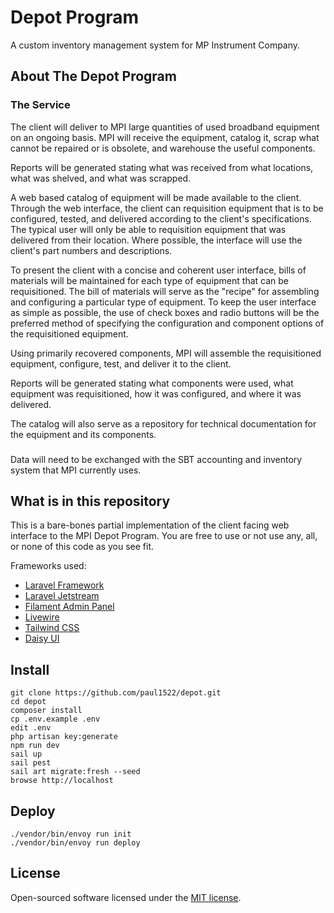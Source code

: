 # Depot Program

A custom inventory management system for MP Instrument Company.

## About The Depot Program

### The Service

The client will deliver to MPI large quantities of used broadband equipment on an ongoing basis. MPI will 
receive the equipment, catalog it, scrap what cannot be repaired or is obsolete, and warehouse the useful components.

Reports will be generated stating what was received from what locations, what was shelved, and what was scrapped.

A web based catalog of equipment will be made available to the client. Through the web interface, the client can 
requisition equipment that is to be configured, tested, and delivered according to the client's specifications. The 
typical user will only be able to requisition equipment that was delivered from their location. Where possible, the 
interface will use the client's part numbers and descriptions.

To present the client with a concise and coherent user interface, bills of materials will be maintained for each type 
of equipment that can be requisitioned. The bill of materials will serve as the "recipe" for assembling and configuring 
a particular type of equipment. To keep the user interface as simple as possible, the use of check boxes and radio 
buttons will be the preferred method of specifying the configuration and component options of the requisitioned 
equipment.

Using primarily recovered components, MPI will assemble the requisitioned equipment, configure, test, and deliver it to 
the client.

Reports will be generated stating what components were used, what equipment was requisitioned, how it was configured, 
and where it was delivered.

The catalog will also serve as a repository for technical documentation for the equipment and its components.

###


###

Data will need to be exchanged with the SBT accounting and inventory system that MPI currently uses.

## What is in this repository

This is a bare-bones partial implementation of the client facing web interface to the MPI Depot Program. You are free 
to use or not use any, all, or none of this code as you see fit.

Frameworks used:
  - [Laravel Framework](https://laravel.com/)
  - [Laravel Jetstream](https://jetstream.laravel.com/)
  - [Filament Admin Panel](https://filamentphp.com/)
  - [Livewire](https://laravel-livewire.com/)
  - [Tailwind CSS](https://tailwindcss.com/)
  - [Daisy UI](https://daisyui.com/)

## Install

```
git clone https://github.com/paul1522/depot.git
cd depot
composer install
cp .env.example .env
edit .env
php artisan key:generate
npm run dev
sail up
sail pest
sail art migrate:fresh --seed
browse http://localhost
```

## Deploy

```
./vendor/bin/envoy run init
./vendor/bin/envoy run deploy
```

## License

Open-sourced software licensed under the [MIT license](https://opensource.org/licenses/MIT).
